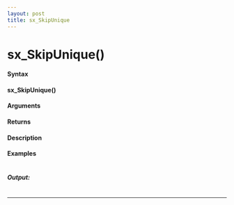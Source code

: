 ```yaml
---
layout: post
title: sx_SkipUnique
---
```


# sx_SkipUnique()


#### Syntax

#### sx_SkipUnique()

#### Arguments

#### Returns

#### Description

#### Examples

```

```

##### Output:

```

```

---